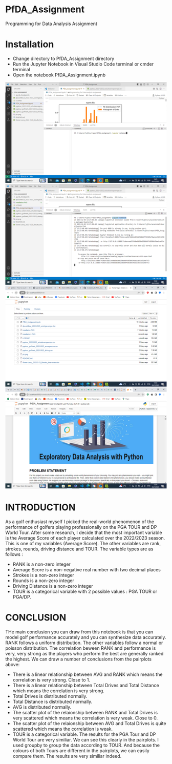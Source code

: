 # PfDA_Assignment
Programming for Data Analysis Assignment

# Installation
- Change directory to PfDA_Assignment directory
- Run the Jupyter Notebook in Visual Studio Code terminal or cmder terminal
- Open the notebook PfDA_Assignment.ipynb
  
![Screenshot](./files/installation.PNG)
![Screenshot](./files/installation1.PNG)
![Screenshot](./files/installation2.PNG)
![Screenshot](./files/installation3.PNG)

# INTRODUCTION
As a golf enthusiast myself I picked the real-world phenomenon of the performance of golfers playing professionally on the PGA TOUR and DP World Tour. After some research, I decide that the most important variable is the Average Score of each player calculated over the 2022/2023 season. This is one of my variables (Average Score). The other variables are rank, strokes, rounds, driving distance and TOUR. The variable types are as follows :

- RANK is a non-zero integer
- Average Score is a non-negative real number with two decimal places
- Strokes is a non-zero integer
- Rounds is a non-zero integer
- Driving Distance is a non-zero integer
- TOUR is a categorical variable with 2 possible values : PGA TOUR or PGA/DP.

# CONCLUSION
THe main conclusion you can draw from this notebook is that you can model golf performance accurately and you can synthesize data accurately. RANK follows a uniform distribution. The other variables follow a normal or poisson distribution. The correlation beween RANK and performance is very, very strong as the players who perform the best are generally ranked the highest. We can draw a number of conclusions from the pairplots above:

- There is a linear relationship between AVG and RANK which means the correlation is very strong. Close to 1.
- There is a linear relationship between Total Drives and Total Distance which means the correlation is very strong.
- Total Drives is distributed normally.
- Total Distance is distributed normally.
- AVG is distributed normally.
- The scatter plot of the relaionship between RANK and Total Drives is very scattered which means the correlation is very weak. Close to 0.
- The scatter plot of the relaionship between AVG and Total Drives is quite scattered which means the correlation is weak.
- TOUR is a categorical variable. The results for the PGA Tour and DP World Tour are very similiar. We can see this clearly in the pairplots. I used groupby to group the data according to TOUR. And because the colours of both Tours are different in the pairplots, we can easily compare them. The results are very similiar indeed.


